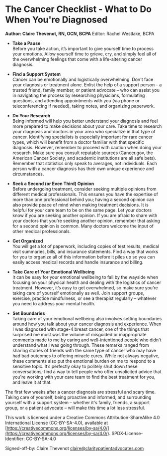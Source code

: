 # The Cancer Checklist - What to Do When You're Diagnosed
**Author: Claire Thevenot, RN, OCN, BCPA**
Editor: Rachel Westlake, BCPA

* **Take a Pause**  
Before you take action, it’s important to give yourself time to process your emotions. Allow yourself time to grieve, cry, and simply feel all of the overwhelming feelings that come with a life-altering cancer diagnosis.

* **Find a Support System**  
Cancer can be emotionally and logistically overwhelming. Don't face your diagnosis or treatment alone. Enlist the help of a support person – a trusted friend, family member, or patient advocate – who can assist you in navigating the process by researching physicians, formulating questions, and attending appointments with you (via phone or teleconferencing if needed), taking notes, and organizing paperwork.

* **Do Your Research**  
Being informed will help you better understand your diagnosis and feel more prepared to make decisions about your care. Take time to research your diagnosis and doctors in your area who specialize in that type of cancer. Identifying specialists is especially important for rare cancer types, which will benefit from a doctor familiar with that specific diagnosis. However, remember to proceed with caution when doing your research. Make sure you consult reputable sources (Cancer.gov, the American Cancer Society, and academic institutions are all safe bets). Remember that statistics only speak to averages, not individuals. Each person with a cancer diagnosis has their own unique experience and circumstances.

* **Seek a Second (or Even Third) Opinion**  
Before undergoing treatment, consider seeking multiple opinions from different medical professionals. This ensures you have the expertise of more than one professional behind you; having a second opinion can also provide peace of mind when making treatment decisions. It is helpful for your care team to be on the same page. Let your doctors know if you are seeking another opinion. If you are afraid to share with your doctors that you're seeking another opinion, remember that asking for a second opinion is common. Many doctors welcome the input of other medical professionals.

* **Get Organized**  
You will get a lot of paperwork, including copies of test results, medical visit summaries, bills, and insurance statements. Find a way that works for you to organize all of this information before it piles up so you can easily access medical records and handle insurance and billing.

* **Take Care of Your Emotional Wellbeing**  
It can be easy for your emotional wellbeing to fall by the wayside when focusing on your physical health and dealing with the logistics of cancer treatment. However, it’s easy to get overwhelmed, so make sure you’re taking care of yourself emotionally as well. Join support groups, exercise, practice mindfulness, or see a therapist regularly – whatever you need to address your mental health.

* **Set Boundaries**  
Taking care of your emotional wellbeing also involves setting boundaries around how you talk about your cancer diagnosis and experience. When I was diagnosed with stage-4 breast cancer, one of the things that surprised me most was the volume of misguided or inappropriate comments made to me by caring and well-intentioned people who didn't understand what I was going through. These remarks ranged from sharing stories of friends with the same type of cancer who may have had bad outcomes to offering miracle cures. While not always negative, these comments also put the emotional burden on me to respond to a sensitive topic. It’s perfectly okay to politely shut down these conversations; find a way to tell people who offer unsolicited advice that you're working with your care team to find the best treatment for you, and leave it at that.

The first few weeks after a cancer diagnosis are stressful and scary time. Taking care of yourself, being proactive and informed, and surrounding yourself with a support system – whether it's family, friends, a support group, or a patient advocate – will make this time a lot less stressful.

This work is licensed under a Creative Commons Attribution-ShareAlike 4.0 International License (CC-BY-SA-4.0), available at [https://creativecommons.org/licenses/by-sa/4.0/](https://creativecommons.org/licenses/by-sa/4.0/). SPDX-License-Identifier: CC-BY-SA-4.0

Signed-off-by: Claire Thevenot <claire@claritypatientadvocates.com>
